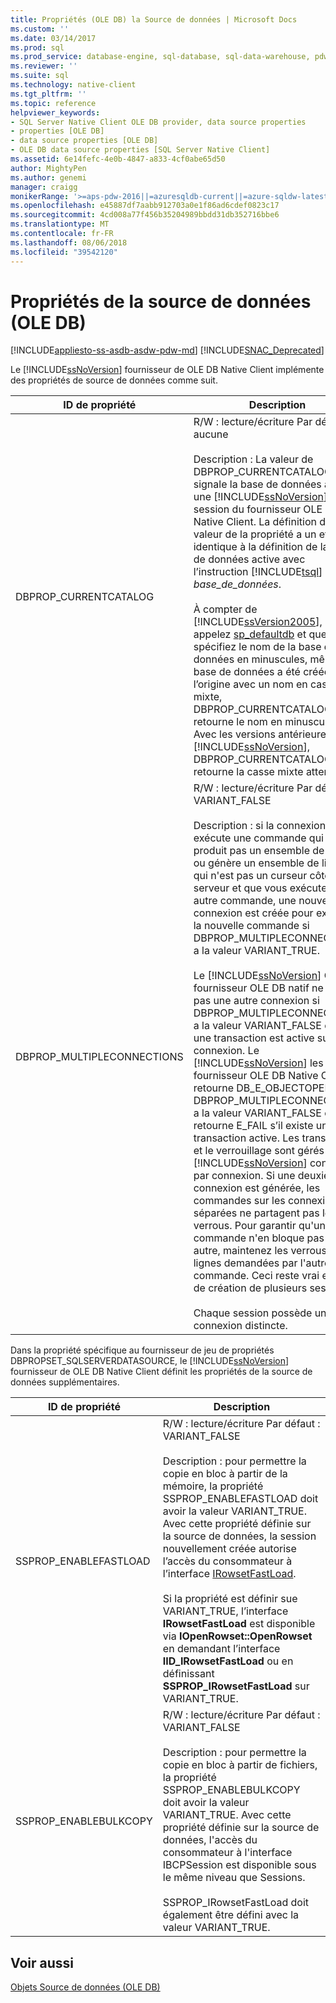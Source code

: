 ```yaml
---
title: Propriétés (OLE DB) la Source de données | Microsoft Docs
ms.custom: ''
ms.date: 03/14/2017
ms.prod: sql
ms.prod_service: database-engine, sql-database, sql-data-warehouse, pdw
ms.reviewer: ''
ms.suite: sql
ms.technology: native-client
ms.tgt_pltfrm: ''
ms.topic: reference
helpviewer_keywords:
- SQL Server Native Client OLE DB provider, data source properties
- properties [OLE DB]
- data source properties [OLE DB]
- OLE DB data source properties [SQL Server Native Client]
ms.assetid: 6e14fefc-4e0b-4847-a833-4cf0abe65d50
author: MightyPen
ms.author: genemi
manager: craigg
monikerRange: '>=aps-pdw-2016||=azuresqldb-current||=azure-sqldw-latest||>=sql-server-2016||=sqlallproducts-allversions||>=sql-server-linux-2017'
ms.openlocfilehash: e45887df7aabb912703a0e1f86ad6cdef0823c17
ms.sourcegitcommit: 4cd008a77f456b35204989bbdd31db352716bbe6
ms.translationtype: MT
ms.contentlocale: fr-FR
ms.lasthandoff: 08/06/2018
ms.locfileid: "39542120"
---
```

# <a name="data-source-properties-ole-db"></a>Propriétés de la source de données (OLE DB)
[!INCLUDE[appliesto-ss-asdb-asdw-pdw-md](../../includes/appliesto-ss-asdb-asdw-pdw-md.md)]
[!INCLUDE[SNAC_Deprecated](../../includes/snac-deprecated.md)]

  Le [!INCLUDE[ssNoVersion](../../includes/ssnoversion-md.md)] fournisseur de OLE DB Native Client implémente des propriétés de source de données comme suit.  
  
|ID de propriété|Description|  
|-----------------|-----------------|  
|DBPROP_CURRENTCATALOG|R/W : lecture/écriture Par défaut : aucune<br /><br /> Description : La valeur de DBPROP_CURRENTCATALOG signale la base de données actuelle une [!INCLUDE[ssNoVersion](../../includes/ssnoversion-md.md)] session du fournisseur OLE DB Native Client. La définition de la valeur de la propriété a un effet identique à la définition de la base de données active avec l’instruction [!INCLUDE[tsql](../../includes/tsql-md.md)] USE *base_de_données*.<br /><br /> À compter de [!INCLUDE[ssVersion2005](../../includes/ssversion2005-md.md)], si vous appelez [sp_defaultdb](../../relational-databases/system-stored-procedures/sp-defaultdb-transact-sql.md) et que vous spécifiez le nom de la base de données en minuscules, même si la base de données a été créée à l’origine avec un nom en casse mixte, DBPROP_CURRENTCATALOG retourne le nom en minuscules. Avec les versions antérieures de [!INCLUDE[ssNoVersion](../../includes/ssnoversion-md.md)], DBPROP_CURRENTCATALOG retourne la casse mixte attendue.|  
|DBPROP_MULTIPLECONNECTIONS|R/W : lecture/écriture Par défaut : VARIANT_FALSE<br /><br /> Description : si la connexion exécute une commande qui ne produit pas un ensemble de lignes ou génère un ensemble de lignes qui n'est pas un curseur côté serveur et que vous exécutez une autre commande, une nouvelle connexion est créée pour exécuter la nouvelle commande si DBPROP_MULTIPLECONNECTIONS a la valeur VARIANT_TRUE.<br /><br /> Le [!INCLUDE[ssNoVersion](../../includes/ssnoversion-md.md)] Client fournisseur OLE DB natif ne crée pas une autre connexion si DBPROP_MULTIPLECONNECTION a la valeur VARIANT_FALSE ou si une transaction est active sur la connexion. Le [!INCLUDE[ssNoVersion](../../includes/ssnoversion-md.md)] les fournisseur OLE DB Native Client retourne DB_E_OBJECTOPEN si DBPROP_MULTIPLECONNECTIONS a la valeur VARIANT_FALSE et retourne E_FAIL s’il existe une transaction active. Les transactions et le verrouillage sont gérés par [!INCLUDE[ssNoVersion](../../includes/ssnoversion-md.md)] connexion par connexion. Si une deuxième connexion est générée, les commandes sur les connexions séparées ne partagent pas les verrous. Pour garantir qu'une commande n'en bloque pas une autre, maintenez les verrous sur les lignes demandées par l'autre commande. Ceci reste vrai en cas de création de plusieurs sessions.<br /><br /> Chaque session possède une connexion distincte.|  
  
 Dans la propriété spécifique au fournisseur de jeu de propriétés DBPROPSET_SQLSERVERDATASOURCE, le [!INCLUDE[ssNoVersion](../../includes/ssnoversion-md.md)] fournisseur de OLE DB Native Client définit les propriétés de la source de données supplémentaires.  
  
|ID de propriété|Description|  
|-----------------|-----------------|  
|SSPROP_ENABLEFASTLOAD|R/W : lecture/écriture Par défaut : VARIANT_FALSE<br /><br /> Description : pour permettre la copie en bloc à partir de la mémoire, la propriété SSPROP_ENABLEFASTLOAD doit avoir la valeur VARIANT_TRUE. Avec cette propriété définie sur la source de données, la session nouvellement créée autorise l’accès du consommateur à l’interface [IRowsetFastLoad](../../relational-databases/native-client-ole-db-interfaces/irowsetfastload-ole-db.md).<br /><br /> Si la propriété est définir sue VARIANT_TRUE, l’interface **IRowsetFastLoad** est disponible via **IOpenRowset::OpenRowset** en demandant l’interface **IID_IRowsetFastLoad** ou en définissant **SSPROP_IRowsetFastLoad** sur VARIANT_TRUE.|  
|SSPROP_ENABLEBULKCOPY|R/W : lecture/écriture Par défaut : VARIANT_FALSE<br /><br /> Description : pour permettre la copie en bloc à partir de fichiers, la propriété SSPROP_ENABLEBULKCOPY doit avoir la valeur VARIANT_TRUE. Avec cette propriété définie sur la source de données, l'accès du consommateur à l'interface IBCPSession est disponible sous le même niveau que Sessions.<br /><br /> SSPROP_IRowsetFastLoad doit également être défini avec la valeur VARIANT_TRUE.|  
  
## <a name="see-also"></a>Voir aussi  
 [Objets Source de données &#40;OLE DB&#41;](../../relational-databases/native-client-ole-db-data-source-objects/data-source-objects-ole-db.md)  
  
  

